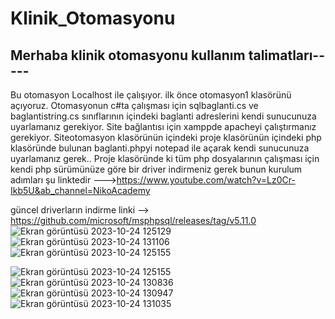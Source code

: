 # Klinik_Otomasyonu
Merhaba klinik otomasyonu kullanım talimatları-----
-----------------------------------------------------
Bu otomasyon Localhost ile çalışıyor.
ilk önce otomasyon1 klasörünü açıyoruz.
Otomasyonun c#ta çalışması için sqlbaglanti.cs   ve baglantistring.cs sınıflarının içindeki baglanti adreslerini kendi sunucunuza uyarlamanız gerekiyor.
Site bağlantısı için xamppde apacheyi  çalıştırmanız gerekiyor.
Siteotomasyon klasörünün içindeki proje klasörünün içindeki php klasöründe bulunan
 baglanti.phpyi notepad ile açarak kendi sunucunuza uyarlamanız gerek..
Proje klasöründe ki tüm php dosyalarının çalışması için kendi php sürümünüze göre bir driver indirmeniz gerek bunun kurulum adımları şu linktedir --->https://www.youtube.com/watch?v=Lz0Cr-Ikb5U&ab_channel=NikoAcademy

güncel driverların indirme linki --> https://github.com/microsoft/msphpsql/releases/tag/v5.11.0 
![Ekran görüntüsü 2023-10-24 125129](https://github.com/emirhanakgun/Klinik_Otomasyonu/assets/135712181/ac0069ae-43ea-485b-ab18-14c9fc9d9cfc)
![Ekran görüntüsü 2023-10-24 131106](https://github.com/emirhanakgun/Klinik_Otomasyonu/assets/135712181/181e8fcf-946c-428a-8907-8c462dc30370)
![Ekran görüntüsü 2023-10-24 125155](https://github.com/emirhanakgun/Klinik_Otomasyonu/assets/135712181/9b22ec26-b419-42c0-90c2-e4178548c054)

![Ekran görüntüsü 2023-10-24 125155](https://github.com/emirhanakgun/Klinik_Otomasyonu/assets/135712181/a00e5a3b-9d9d-42fd-8598-a87240c99d53)
![Ekran görüntüsü 2023-10-24 130836](https://github.com/emirhanakgun/Klinik_Otomasyonu/assets/135712181/1f078fc6-9b91-4723-89c1-0edaaef17b3b)
![Ekran görüntüsü 2023-10-24 130947](https://github.com/emirhanakgun/Klinik_Otomasyonu/assets/135712181/a2552aa7-e621-4997-bda8-eeafc8af8957)
![Ekran görüntüsü 2023-10-24 131035](https://github.com/emirhanakgun/Klinik_Otomasyonu/assets/135712181/459e2ddd-81f2-4bce-ae60-281ad115e8ab)


